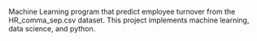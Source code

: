 Machine Learning program that predict employee turnover from the HR_comma_sep.csv dataset. This project implements machine learning,
data science, and python.
